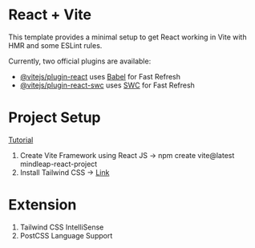 # React + Vite

This template provides a minimal setup to get React working in Vite with HMR and some ESLint rules.

Currently, two official plugins are available:

- [@vitejs/plugin-react](https://github.com/vitejs/vite-plugin-react/blob/main/packages/plugin-react/README.md) uses [Babel](https://babeljs.io/) for Fast Refresh
- [@vitejs/plugin-react-swc](https://github.com/vitejs/vite-plugin-react-swc) uses [SWC](https://swc.rs/) for Fast Refresh

# Project Setup
[Tutorial](https://www.youtube.com/watch?v=bjYjj0dzRfs&t=7480s)

1. Create Vite Framework using React JS -> npm create vite@latest mindleap-react-project
2. Install Tailwind CSS -> [Link](https://tailwindcss.com/docs/guides/vite)

# Extension

1. Tailwind CSS IntelliSense
2. PostCSS Language Support
